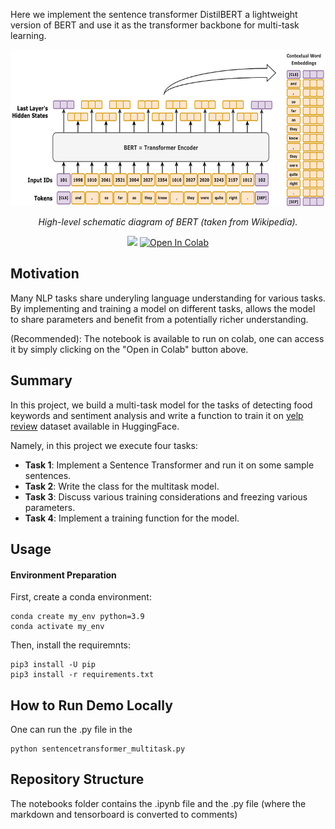 Here we implement the sentence transformer DistilBERT a lightweight version of BERT and use it as the transformer backbone for multi-task learning. 


<p align="center">
  <img src="https://github.com/trudramukerji14/SentenceTransformer_MTL/blob/main/images/BERT_embeddings_01.png" height="250" alt="AskVideos-VideoCLIP" />
</p>
<p align="center">
  <em>High-level schematic diagram of BERT (taken from Wikipedia).</em>
</p>
<p align="center">
    <a href='https://huggingface.co/papers/1910.01108'><img src='https://img.shields.io/badge/%F0%9F%A4%97%20Hugging%20Face-Checkpoint-blue'></a>
    <a target="_blank" href="https://colab.research.google.com/drive/1E-Pi_kbkLe6qtk4q_fn0UYsie93BWJPF?usp=sharing">
        <img src="https://colab.research.google.com/assets/colab-badge.svg" alt="Open In Colab"/>
    </a>
</p>
<p align="center">
  
## Motivation

Many NLP tasks share underyling language understanding for various tasks. By implementing and training a model on different tasks, allows the model to share parameters and benefit from a potentially richer understanding.

(Recommended): The notebook is available to run on colab, one can access it by simply clicking on the "Open in Colab" button above.

## Summary

In this project, we build a multi-task model for the tasks of detecting food keywords and sentiment analysis and write a function to train it on [yelp review](https://huggingface.co/datasets/Yelp/yelp_review_full) dataset available in HuggingFace. 

Namely, in this project we execute four tasks:

- **Task 1**: Implement a Sentence Transformer and run it on some sample sentences.
- **Task 2**: Write the class for the multitask model.
- **Task 3**: Discuss various training considerations and freezing various parameters.
- **Task 4**: Implement a training function for the model.

## Usage

#### Environment Preparation
First, create a conda environment:
```
conda create my_env python=3.9 
conda activate my_env
```
Then, install the requiremnts:
```
pip3 install -U pip
pip3 install -r requirements.txt
```

## How to Run Demo Locally
One can run the .py file in the 
```
python sentencetransformer_multitask.py 
```

## Repository Structure

The notebooks folder contains the .ipynb file and the .py file (where the markdown and tensorboard is converted to comments)





